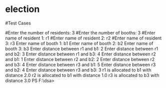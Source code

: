 # election

#Test Cases

#Enter the number of residents: 3
#Enter the number of booths: 3
#Enter name of resident 1: r1
#Enter name of resident 2: r2
#Enter name of resident 3: r3
Enter name of booth 1: b1
Enter name of booth 2: b2
Enter name of booth 3: b3
Enter distance between r1 and b1: 2
Enter distance between r1 and b2: 3
Enter distance between r1 and b3: 4
Enter distance between r2 and b1: 1
Enter distance between r2 and b2: 2
Enter distance between r2 and b3: 4
Enter distance between r3 and b1: 5
Enter distance between r3 and b2: 4
Enter distance between r3 and b3: 3
r1 is allocated to b1 with distance 2.0
r2 is allocated to b1 with distance 1.0
r3 is allocated to b3 with distance 3.0
PS F:\dsa> 
